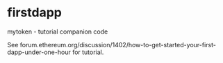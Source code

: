 firstdapp
=========

mytoken - tutorial companion code

See forum.ethereum.org/discussion/1402/how-to-get-started-your-first-dapp-under-one-hour for tutorial.
